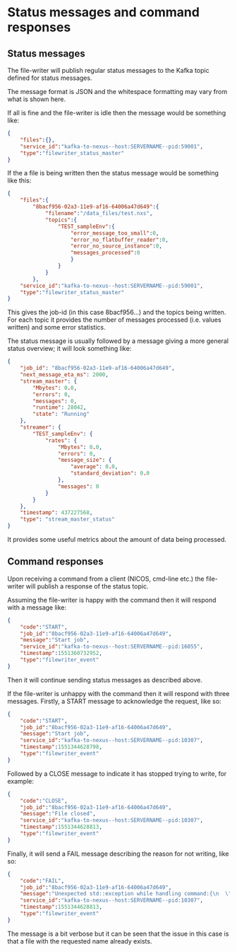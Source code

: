 # Status messages and command responses

## Status messages
The file-writer will publish regular status messages to the Kafka topic defined for status messages.

The message format is JSON and the whitespace formatting may vary from what is shown here.

If all is fine and the file-writer is idle then the message would be something like:

```json
{
    "files":{},
    "service_id":"kafka-to-nexus--host:SERVERNAME--pid:59001",
    "type":"filewriter_status_master"
}
```

If the a file is being written then the status message would be something like this:

```json
{
    "files":{
        "8bacf956-02a3-11e9-af16-64006a47d649":{
            "filename":"/data_files/test.nxs",
            "topics":{
                "TEST_sampleEnv":{
                    "error_message_too_small":0,
                    "error_no_flatbuffer_reader":0,
                    "error_no_source_instance":0,
                    "messages_processed":0
                    }
                }
            }
        },
    "service_id":"kafka-to-nexus--host:SERVERNAME--pid:59001",
    "type":"filewriter_status_master"
}
```

This gives the job-id (in this case 8bacf956...) and the topics being written. For each topic it provides the number of 
messages processed (i.e. values written) and some error statistics.

The status message is usually followed by a message giving a more general status overview; it will look something like:

```json
{
    "job_id": "8bacf956-02a3-11e9-af16-64006a47d649",
    "next_message_eta_ms": 2000,
    "stream_master": {
        "Mbytes": 0.0,
        "errors": 0,
        "messages": 0,
        "runtime": 28042,
        "state": "Running"
    },
    "streamer": {
        "TEST_sampleEnv": {
            "rates": {
                "Mbytes": 0.0,
                "errors": 0,
                "message_size": {
                    "average": 0.0,
                    "standard_deviation": 0.0
                },
                "messages": 0
            }
        }
    },
    "timestamp": 437227568,
    "type": "stream_master_status"
}
```
It provides some useful metrics about the amount of data being processed.

## Command responses

Upon receiving a command from a client (NICOS, cmd-line etc.) the file-writer will publish a response of the status
topic.

Assuming the file-writer is happy with the command then it will respond with a message like:

```json
{
    "code":"START",
    "job_id":"8bacf956-02a3-11e9-af16-64006a47d649",
    "message":"Start job",
    "service_id":"kafka-to-nexus--host:SERVERNAME--pid:16055",
    "timestamp":1551360732952,
    "type":"filewriter_event"
}
```
Then it will continue sending status messages as described above.

If the file-writer is unhappy with the command then it will respond with three messages.
Firstly, a START message to acknowledge the request, like so:

```json
{
    "code":"START",
    "job_id":"8bacf956-02a3-11e9-af16-64006a47d649",
    "message":"Start job",
    "service_id":"kafka-to-nexus--host:SERVERNAME--pid:10307",
    "timestamp":1551344628798,
    "type":"filewriter_event"
}
```

Followed by a CLOSE message to indicate it has stopped trying to write, for example:

```json
{
    "code":"CLOSE",
    "job_id":"8bacf956-02a3-11e9-af16-64006a47d649",
    "message":"File closed",
    "service_id":"kafka-to-nexus--host:SERVERNAME--pid:10307",
    "timestamp":1551344628813,
    "type":"filewriter_event"
}
```

Finally, it will send a FAIL message describing the reason for not writing, like so:

```json
{
    "code":"FAIL",
    "job_id":"8bacf956-02a3-11e9-af16-64006a47d649",
    "message":"Unexpected std::exception while handling command:{\n  \"cmd\": \"FileWriter_new\",\n  \"broker\": \"127.0.0.1:9092\",\n  \"job_id\": \"8bacf956-02a3-11e9-af16-64006a47d649\",\n  \"file_attributes\": {\n    \"file_name\": \"test.nxs\"\n  },\n  \"nexus_structure\": {\n      \"children\": [\n          {\n            \"type\": \"group\",\n            \"name\": \"my_test_group\",\n            \"children\": [\n              {\n                \"type\": \"stream\",\n                \"stream\": {\n                  \"dtype\": \"double\",\n                  \"writer_module\": \"f142\",\n                  \"source\": \"my_test_pv\",\n                  \"topic\": \"LOQ_sampleEnv\"\n                }\n              }\n            ],\n            \"attributes\": [\n              {\n                \"name\": \"units\",\n                \"values\": \"ms\"\n              }\n            ]\n          }\n        ]\n      }\n}\n\nError in CommandHandler::tryToHandle\n  Failed to initializeHDF: can not initialize hdf file /data_files/test.nxs\n    can not initialize hdf file /Users/mattclarke/Code/Repos/DMSC/kafka-to-nexus/cmake-build-debug/bin/test.nxs\n      The file \"/Users/mattclarke/Code/Repos/DMSC/kafka-to-nexus/cmake-build-debug/bin/test.nxs\" exists already.",
    "service_id":"kafka-to-nexus--host:SERVERNAME--pid:10307",
    "timestamp":1551344628813,
    "type":"filewriter_event"
}
```

The message is a bit verbose but it can be seen that the issue in this case is that a file with the requested name
already exists.
